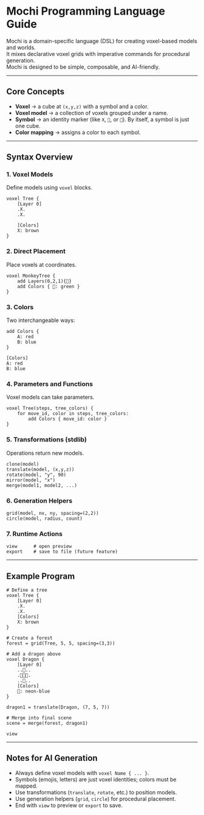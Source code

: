 # Mochi Programming Language Guide

Mochi is a domain-specific language (DSL) for creating voxel-based models and worlds.  
It mixes declarative voxel grids with imperative commands for procedural generation.  
Mochi is designed to be simple, composable, and AI-friendly.

---

## Core Concepts

- **Voxel** → a cube at `(x,y,z)` with a symbol and a color.
- **Voxel model** → a collection of voxels grouped under a name.
- **Symbol** → an identity marker (like `X`, `🌳`, or `🐉`). By itself, a symbol is just one cube.
- **Color mapping** → assigns a color to each symbol.

---

## Syntax Overview

### 1. Voxel Models
Define models using `voxel` blocks.

```mochi
voxel Tree {
    [Layer 0]
    .X.
    .X.

    [Colors]
    X: brown
}
```

### 2. Direct Placement

Place voxels at coordinates.

```mochi
voxel MonkeyTree {
    add Layers(0,2,1){🐒}
    add Colors { 🐒: green }
}
```

### 3. Colors

Two interchangeable ways:

```mochi
add Colors {
    A: red
    B: blue
}

[Colors]
A: red
B: blue
```

### 4. Parameters and Functions

Voxel models can take parameters.

```mochi
voxel Tree(steps, tree_colors) {
    for move_id, color in steps, tree_colors:
        add Colors { move_id: color }
}
```

### 5. Transformations (stdlib)

Operations return new models.

```mochi
clone(model)
translate(model, (x,y,z))
rotate(model, "y", 90)
mirror(model, "x")
merge(model1, model2, ...)
```

### 6. Generation Helpers

```mochi
grid(model, nx, ny, spacing=(2,2))
circle(model, radius, count)
```

### 7. Runtime Actions

```mochi
view      # open preview
export    # save to file (future feature)
```

---

## Example Program

```mochi
# Define a tree
voxel Tree {
    [Layer 0]
    .X.
    .X.
    [Colors]
    X: brown
}

# Create a forest
forest = grid(Tree, 5, 5, spacing=(3,3))

# Add a dragon above
voxel Dragon {
    [Layer 0]
    ..🐉..
    .🐉🐉🐉.
    ..🐉..
    [Colors]
    🐉: neon-blue
}

dragon1 = translate(Dragon, (7, 5, 7))

# Merge into final scene
scene = merge(forest, dragon1)

view
```

---

## Notes for AI Generation

* Always define voxel models with `voxel Name { ... }`.
* Symbols (emojis, letters) are just voxel identities; colors must be mapped.
* Use transformations (`translate`, `rotate`, etc.) to position models.
* Use generation helpers (`grid`, `circle`) for procedural placement.
* End with `view` to preview or `export` to save.


